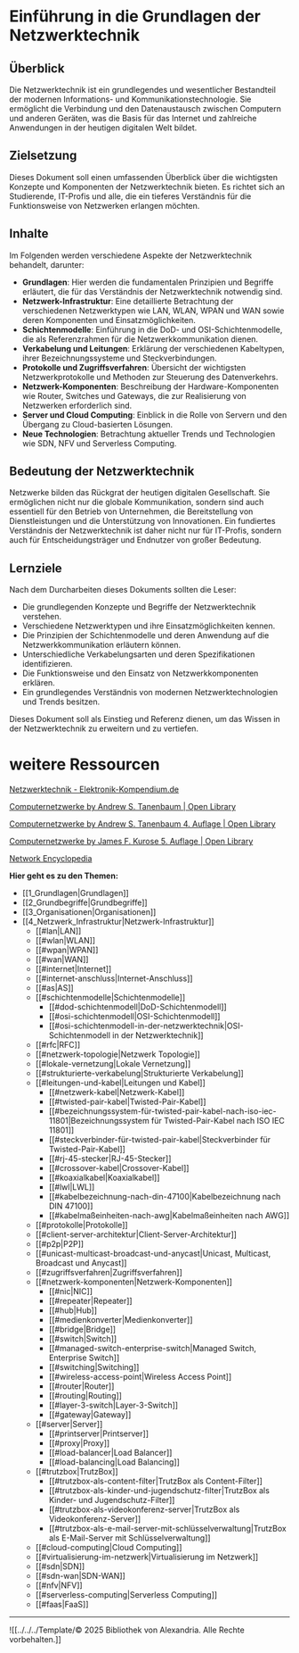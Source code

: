 # Einführung in die Grundlagen der Netzwerktechnik

## Überblick

Die Netzwerktechnik ist ein grundlegendes und wesentlicher Bestandteil der modernen Informations- und Kommunikationstechnologie. Sie ermöglicht die Verbindung und den Datenaustausch zwischen Computern und anderen Geräten, was die Basis für das Internet und zahlreiche Anwendungen in der heutigen digitalen Welt bildet.

## Zielsetzung

Dieses Dokument soll einen umfassenden Überblick über die wichtigsten Konzepte und Komponenten der Netzwerktechnik bieten. Es richtet sich an Studierende, IT-Profis und alle, die ein tieferes Verständnis für die Funktionsweise von Netzwerken erlangen möchten.

## Inhalte

Im Folgenden werden verschiedene Aspekte der Netzwerktechnik behandelt, darunter:

- **Grundlagen**: Hier werden die fundamentalen Prinzipien und Begriffe erläutert, die für das Verständnis der Netzwerktechnik notwendig sind.
- **Netzwerk-Infrastruktur**: Eine detaillierte Betrachtung der verschiedenen Netzwerktypen wie LAN, WLAN, WPAN und WAN sowie deren Komponenten und Einsatzmöglichkeiten.
- **Schichtenmodelle**: Einführung in die DoD- und OSI-Schichtenmodelle, die als Referenzrahmen für die Netzwerkkommunikation dienen.
- **Verkabelung und Leitungen**: Erklärung der verschiedenen Kabeltypen, ihrer Bezeichnungssysteme und Steckverbindungen.
- **Protokolle und Zugriffsverfahren**: Übersicht der wichtigsten Netzwerkprotokolle und Methoden zur Steuerung des Datenverkehrs.
- **Netzwerk-Komponenten**: Beschreibung der Hardware-Komponenten wie Router, Switches und Gateways, die zur Realisierung von Netzwerken erforderlich sind.
- **Server und Cloud Computing**: Einblick in die Rolle von Servern und den Übergang zu Cloud-basierten Lösungen.
- **Neue Technologien**: Betrachtung aktueller Trends und Technologien wie SDN, NFV und Serverless Computing.

## Bedeutung der Netzwerktechnik

Netzwerke bilden das Rückgrat der heutigen digitalen Gesellschaft. Sie ermöglichen nicht nur die globale Kommunikation, sondern sind auch essentiell für den Betrieb von Unternehmen, die Bereitstellung von Dienstleistungen und die Unterstützung von Innovationen. Ein fundiertes Verständnis der Netzwerktechnik ist daher nicht nur für IT-Profis, sondern auch für Entscheidungsträger und Endnutzer von großer Bedeutung.

## Lernziele

Nach dem Durcharbeiten dieses Dokuments sollten die Leser:

- Die grundlegenden Konzepte und Begriffe der Netzwerktechnik verstehen.
- Verschiedene Netzwerktypen und ihre Einsatzmöglichkeiten kennen.
- Die Prinzipien der Schichtenmodelle und deren Anwendung auf die Netzwerkkommunikation erläutern können.
- Unterschiedliche Verkabelungsarten und deren Spezifikationen identifizieren.
- Die Funktionsweise und den Einsatz von Netzwerkkomponenten erklären.
- Ein grundlegendes Verständnis von modernen Netzwerktechnologien und Trends besitzen.

Dieses Dokument soll als Einstieg und Referenz dienen, um das Wissen in der Netzwerktechnik zu erweitern und zu vertiefen.

# weitere Ressourcen
[Netzwerktechnik - Elektronik-Kompendium.de](https://www.elektronik-kompendium.de/sites/net/index.htm)

[Computernetzwerke by Andrew S. Tanenbaum | Open Library](https://openlibrary.org/books/OL49463342M/Computernetzwerke)

[Computernetzwerke by Andrew S. Tanenbaum 4. Auflage | Open Library](https://openlibrary.org/works/OL25644249W/Computernetzwerke?edition=) 

[Computernetzwerke by James F. Kurose 5. Auflage | Open Library](https://openlibrary.org/works/OL34957345W/Computernetzwerke?edition=key%3A/books/OL49486269M)

[Network Encyclopedia](https://networkencyclopedia.com/)

**Hier geht es zu den Themen:**

- [[1_Grundlagen|Grundlagen]]
- [[2_Grundbegriffe|Grundbegriffe]]
- [[3_Organisationen|Organisationen]]
- [[4_Netzwerk_Infrastruktur|Netzwerk-Infrastruktur]]
  - [[#lan|LAN]]
  - [[#wlan|WLAN]]
  - [[#wpan|WPAN]]
  - [[#wan|WAN]]
  - [[#internet|Internet]]
  - [[#internet-anschluss|Internet-Anschluss]]
  - [[#as|AS]]
  - [[#schichtenmodelle|Schichtenmodelle]]
    - [[#dod-schichtenmodell|DoD-Schichtenmodell]]
    - [[#osi-schichtenmodell|OSI-Schichtenmodell]]
    - [[#osi-schichtenmodell-in-der-netzwerktechnik|OSI-Schichtenmodell in der Netzwerktechnik]]
  - [[#rfc|RFC]]
  - [[#netzwerk-topologie|Netzwerk Topologie]]
  - [[#lokale-vernetzung|Lokale Vernetzung]]
  - [[#strukturierte-verkabelung|Strukturierte Verkabelung]]
  - [[#leitungen-und-kabel|Leitungen und Kabel]]
    - [[#netzwerk-kabel|Netzwerk-Kabel]]
    - [[#twisted-pair-kabel|Twisted-Pair-Kabel]]
    - [[#bezeichnungssystem-für-twisted-pair-kabel-nach-iso-iec-11801|Bezeichnungssystem für Twisted-Pair-Kabel nach ISO IEC 11801]]
    - [[#steckverbinder-für-twisted-pair-kabel|Steckverbinder für Twisted-Pair-Kabel]]
    - [[#rj-45-stecker|RJ-45-Stecker]]
    - [[#crossover-kabel|Crossover-Kabel]]
    - [[#koaxialkabel|Koaxialkabel]]
    - [[#lwl|LWL]]
    - [[#kabelbezeichnung-nach-din-47100|Kabelbezeichnung nach DIN 47100]]
    - [[#kabelmaßeinheiten-nach-awg|Kabelmaßeinheiten nach AWG]]
  - [[#protokolle|Protokolle]]
  - [[#client-server-architektur|Client-Server-Architektur]]
  - [[#p2p|P2P]]
  - [[#unicast-multicast-broadcast-und-anycast|Unicast, Multicast, Broadcast und Anycast]]
  - [[#zugriffsverfahren|Zugriffsverfahren]]
  - [[#netzwerk-komponenten|Netzwerk-Komponenten]]
    - [[#nic|NIC]]
    - [[#repeater|Repeater]]
    - [[#hub|Hub]]
    - [[#medienkonverter|Medienkonverter]]
    - [[#bridge|Bridge]]
    - [[#switch|Switch]]
    - [[#managed-switch-enterprise-switch|Managed Switch, Enterprise Switch]]
    - [[#switching|Switching]]
    - [[#wireless-access-point|Wireless Access Point]]
    - [[#router|Router]]
    - [[#routing|Routing]]
    - [[#layer-3-switch|Layer-3-Switch]]
    - [[#gateway|Gateway]]
  - [[#server|Server]]
    - [[#printserver|Printserver]]
    - [[#proxy|Proxy]]
    - [[#load-balancer|Load Balancer]]
    - [[#load-balancing|Load Balancing]]
  - [[#trutzbox|TrutzBox]]
    - [[#trutzbox-als-content-filter|TrutzBox als Content-Filter]]
    - [[#trutzbox-als-kinder-und-jugendschutz-filter|TrutzBox als Kinder- und Jugendschutz-Filter]]
    - [[#trutzbox-als-videokonferenz-server|TrutzBox als Videokonferenz-Server]]
    - [[#trutzbox-als-e-mail-server-mit-schlüsselverwaltung|TrutzBox als E-Mail-Server mit Schlüsselverwaltung]]
  - [[#cloud-computing|Cloud Computing]]
  - [[#virtualisierung-im-netzwerk|Virtualisierung im Netzwerk]]
  - [[#sdn|SDN]]
  - [[#sdn-wan|SDN-WAN]]
  - [[#nfv|NFV]]
  - [[#serverless-computing|Serverless Computing]]
  - [[#faas|FaaS]]

---

![[../../../Template/© 2025 Bibliothek von Alexandria. Alle Rechte vorbehalten.]]